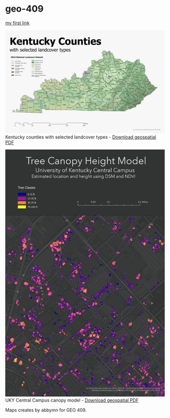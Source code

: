 # geo-409
[my first link](https://abbymn.github.io/geo-409/)

![kentuckycounty map](ky-landuse.jpg)
Kentucky counties with selected landcover types - [Download geospatial PDF](ky-landuse.pdf)

![UKY Campus canopy model](Layout.jpg)
UKY Central Campus canopy model - [Download geospatial PDF](Layout.pdf)

Maps creates by abbymn for GEO 409.
